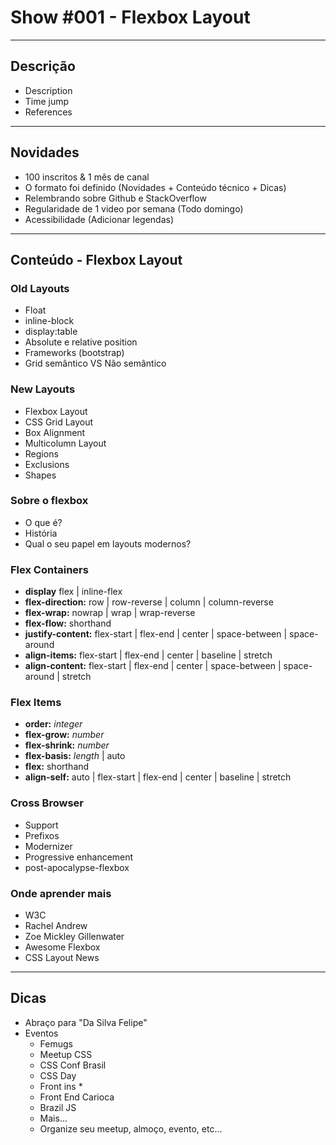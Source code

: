 # Show #001 - Flexbox Layout

<hr>

## Descrição
- Description
- Time jump
- References

<hr>

## Novidades
- 100 inscritos & 1 mês de canal
- O formato foi definido (Novidades + Conteúdo técnico + Dicas)
- Relembrando sobre Github e StackOverflow
- Regularidade de 1 video por semana (Todo domingo)
- Acessibilidade (Adicionar legendas)

<hr>

## Conteúdo - Flexbox Layout

### Old Layouts
- Float
- inline-block
- display:table
- Absolute e relative position
- Frameworks (bootstrap)
- Grid semântico VS Não semântico

### New Layouts
- Flexbox Layout
- CSS Grid Layout
- Box Alignment
- Multicolumn Layout
- Regions
- Exclusions
- Shapes

### Sobre o flexbox
- O que é?
- História
- Qual o seu papel em layouts modernos?

### Flex Containers
- **display** flex | inline-flex
- **flex-direction:** row | row-reverse | column | column-reverse
- **flex-wrap:** nowrap | wrap | wrap-reverse
- **flex-flow:** shorthand
- **justify-content:** flex-start | flex-end | center | space-between | space-around
- **align-items:** flex-start | flex-end | center | baseline | stretch
- **align-content:** flex-start | flex-end | center | space-between | space-around | stretch

### Flex Items
- **order:** *integer*
- **flex-grow:** *number*
- **flex-shrink:** *number*
- **flex-basis:** *length* | auto
- **flex:** shorthand
- **align-self:** auto | flex-start | flex-end | center | baseline | stretch

### Cross Browser
- Support
- Prefixos
- Modernizer
- Progressive enhancement
- post-apocalypse-flexbox

### Onde aprender mais
- W3C
- Rachel Andrew
- Zoe Mickley Gillenwater
- Awesome Flexbox
- CSS Layout News

<hr>

## Dicas
- Abraço para "Da Silva Felipe"
- Eventos
  - Femugs
  - Meetup CSS
  - CSS Conf Brasil
  - CSS Day
  - Front ins *
  - Front End Carioca
  - Brazil JS
  - Mais...
  - Organize seu meetup, almoço, evento, etc...

